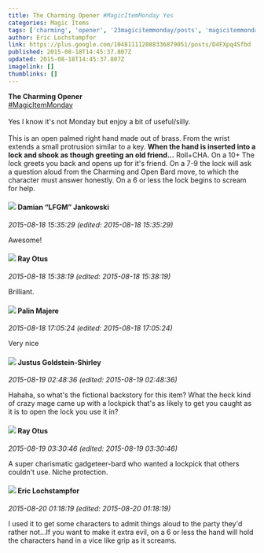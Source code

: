 ```yaml
---
title: The Charming Opener #MagicItemMonday Yes
categories: Magic Items
tags: ['charming', 'opener', '23magicitemmonday/posts', 'magicitemmonday']
author: Eric Lochstampfor
link: https://plus.google.com/104811112088336879051/posts/D4FXpq4Sfbd
published: 2015-08-18T14:45:37.807Z
updated: 2015-08-18T14:45:37.807Z
imagelink: []
thumblinks: []
---
```


<b>The Charming Opener</b><br /> <a rel="nofollow" class="ot-hashtag" href="https://plus.google.com/s/%23MagicItemMonday/posts">#MagicItemMonday</a> <br /><br />Yes I know it&#39;s not Monday but enjoy a bit of useful/silly.<br /><br />This is an open palmed right hand made out of brass. From the wrist extends a small protrusion similar to a key. <b>When the hand is inserted into a lock and shook as though greeting an old friend...</b> Roll+CHA. On a 10+ The lock greets you back and opens up for it&#39;s friend. On a 7-9 the lock will ask a question aloud from the Charming and Open Bard move, to which the character must answer honestly. On a 6 or less the lock begins to scream for help.
<div id='comment z124hhbipvibsd2mc23mzzzwzqv5ezy2u'>
  <h4><img src='{{site.baseurl}}//images/avatars/100476170927206311405_photo.jpg'> Damian “LFGM” Jankowski</h4>
      <p><cite>2015-08-18 15:35:29 (edited: 2015-08-18 15:35:29)</cite></p>
        <p>Awesome!</p>
</div>
        

<div id='comment z124hhbipvibsd2mc23mzzzwzqv5ezy2u'>
  <h4><img src='{{site.baseurl}}//images/avatars/100495092599585582455_photo.jpg'> Ray Otus</h4>
      <p><cite>2015-08-18 15:38:19 (edited: 2015-08-18 15:38:19)</cite></p>
        <p>Brilliant.</p>
</div>
        

<div id='comment z124hhbipvibsd2mc23mzzzwzqv5ezy2u'>
  <h4><img src='{{site.baseurl}}//images/avatars/117742042785888690563_photo.jpg'> Palin Majere</h4>
      <p><cite>2015-08-18 17:05:24 (edited: 2015-08-18 17:05:24)</cite></p>
        <p>Very nice</p>
</div>
        

<div id='comment z124hhbipvibsd2mc23mzzzwzqv5ezy2u'>
  <h4><img src='{{site.baseurl}}//images/avatars/103281743953109812860_photo.jpg'> Justus Goldstein-Shirley</h4>
      <p><cite>2015-08-19 02:48:36 (edited: 2015-08-19 02:48:36)</cite></p>
        <p>Hahaha, so what&#39;s the fictional backstory for this item? What the heck kind of crazy mage came up with a lockpick that&#39;s as likely to get you caught as it is to open the lock you use it in?</p>
</div>
        

<div id='comment z124hhbipvibsd2mc23mzzzwzqv5ezy2u'>
  <h4><img src='{{site.baseurl}}//images/avatars/100495092599585582455_photo.jpg'> Ray Otus</h4>
      <p><cite>2015-08-19 03:30:46 (edited: 2015-08-19 03:30:46)</cite></p>
        <p>A super charismatic gadgeteer-bard who wanted a lockpick that others couldn&#39;t use. Niche protection.</p>
</div>
        

<div id='comment z124hhbipvibsd2mc23mzzzwzqv5ezy2u'>
  <h4><img src='{{site.baseurl}}//images/avatars/104811112088336879051_photo.jpg'> Eric Lochstampfor</h4>
      <p><cite>2015-08-20 01:18:19 (edited: 2015-08-20 01:18:19)</cite></p>
        <p>I used it to get some characters to admit things aloud to the party they&#39;d rather not...If you want to make it extra evil, on a 6 or less the hand will hold the characters hand in a vice like grip as it screams.</p>
</div>
        